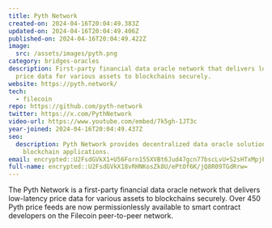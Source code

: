 ```yaml
---
title: Pyth Network
created-on: 2024-04-16T20:04:49.383Z
updated-on: 2024-04-16T20:04:49.406Z
published-on: 2024-04-16T20:04:49.422Z
image:
  src: /assets/images/pyth.png
category: bridges-oracles
description: First-party financial data oracle network that delivers low-latency
  price data for various assets to blockchains securely.
website: https://pyth.network/
tech:
  - filecoin
repo: https://github.com/pyth-network
twitter: https://x.com/PythNetwork
video-url: https://www.youtube.com/embed/7k5gh-1JT3c
year-joined: 2024-04-16T20:04:49.437Z
seo:
  description: Pyth Network provides decentralized data oracle solutions for
    blockchain applications.
email: encrypted::U2FsdGVkX1+U56Forn155XVBt6Jud47gcn77bscLvU+S2sHTxMpjFLPENeGXCW/d
full-name: encrypted::U2FsdGVkX18vRHNKosZk8U/ePtOf6K/jQ8R09TGdRrw=
---
```


The Pyth Network is a first-party financial data oracle network that delivers low-latency price data for various assets to blockchains securely. Over 450 Pyth price feeds are now permissionlessly available to smart contract developers on the Filecoin peer-to-peer network.
